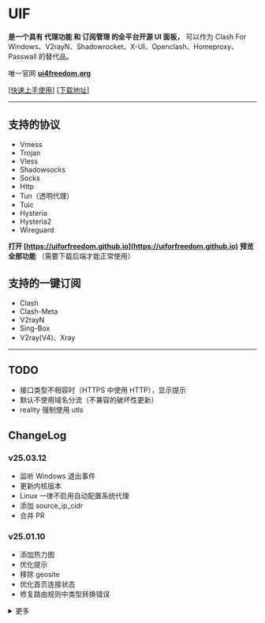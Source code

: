 # UIF

**是一个具有 代理功能 和 订阅管理 的全平台开源 UI 面板，** 可以作为 Clash For Windows、V2rayN、Shadowrocket、X-UI、Openclash、Homeproxy、Passwall 的替代品。

唯一官网 **[ui4freedom.org](https://www.ui4freedom.org)**

[[快速上手使用]](http://ui4freedom.org/UIF_help/docs/category/%E5%BF%AB%E9%80%9F%E4%BD%BF%E7%94%A8) [[下载地址]](https://github.com/UIforFreedom/UIF/releases)

---

## 支持的协议

- Vmess
- Trojan
- Vless
- Shadowsocks
- Socks
- Http
- Tun（透明代理）
- Tuic
- Hysteria
- Hysteria2
- Wireguard

**打开 [https://uiforfreedom.github.io](https://uiforfreedom.github.io) 预览全部功能** （需要下载后端才能正常使用）

## 支持的一键订阅

- Clash
- Clash-Meta
- V2rayN
- Sing-Box
- V2ray(V4)、Xray

---

## TODO

- 接口类型不相容时（HTTPS 中使用 HTTP），显示提示
- 默认不使用域名分流（不兼容的破坏性更新）
- reality 强制使用 utls

## ChangeLog

### v25.03.12

- 监听 Windows 退出事件
- 更新内核版本
- Linux 一律不启用自动配置系统代理
- 添加 source_ip_cidr
- 合并 PR

### v25.01.10

- 添加热力图
- 优化提示
- 移除 geosite
- 优化首页连接状态
- 修复路由规则中类型转换错误

<details>
<summary>更多</summary>

### v25.01.06

- 修复 Clash Mode Bug
- 添加 cache.db
- 优化连不上提示
- 更新内核版本
- 优化 docker 运行脚本
- 优化获取本机 IP

### v24.12.25

- 修复循环读取 Bug
- 优化默认安装目录
- 添加对话框
- 添加 Macos dmg
- 优化构建效率

### v24.12.11

- 更新 domain_regex 例子
- 优化 macOS
- 修复订阅获取逻辑错误
- 更新内核版本
- 移除 Rules::CN
- 添加 zashboard 面板
- 优化打开外部面板逻辑
- Macos 使用 Tun 时，自动修改 DNS

### v24.12.07

- 更新 Tun 入站配置
- 移除 geoip 和 geosite
- 添加节点选择
- 默认开启 Clash API
- 优化更新逻辑，自动删除过时版本
- 优化提权逻辑
- 修复提权错误
- 修复错误删除数据
- 修复 adguard 错误

### v24.11.24

- 修复 HTTPWithProxyPort 的 Bug
- 修复 Tun 模式下 DNS 回环
- 优化 HTTP 入站逻辑（Linux 不自动设置系统代理）

### v24.11.21

- 用转发的方式调用 clash api
- 修复 Safari 兼容性 Bug
- 修复 cf 兼容性

### v24.11.12

- 添加 IP 策略
- 修复测速错误 Bug
- 减少 TUIC 无用选项
- 优化订阅读取，减少等待时间

### v24.11.07

- 使用新的版本格式
- 减少 API 接口特征
- 优化拉取订阅逻辑
- 修复 Clash Web 打开逻辑
- 启动时不修改防火墙
- 更改 srs 订阅文件下载时所使用的出站
- 修改默认使用的 DNS
- 添加 IP 使用策略
- 修复简化版 clash api 的 Bug
- 优化 NTP 启用逻辑

### 2024-10-17 (v0.3.23)

- 更新内核版本
- 修复 Reality 转换 Bug
- 优化检测 IP 代码
- 优化 Route 的 UI
- 简化版允许多入站
- Docker 版默认不自动设置系统代理
- 移除 Socks 入站的错误配置
- 优化文档

### 2024-10-14 (v0.3.22)

- 刷新 CDN
- 修复订阅获取失败
- 更新内核版本
- 优化 HTTP/Socks5 出站
- 优化 Docker 防火墙逻辑

### 2024-09-19 (v0.3.21)

- 添加 Docker Image
- 更新文档
- 修复路由规则显示 Bug
- 修复 Reality 转换 Bug
- 修复原始数据转换 Bug
- 优化内核状态检测
- 修复自动优选保存错误

### 2024-09-10 (v0.3.20)

**重大更新，可能不兼容旧版**

- 更新文档，添加视频演示
- 增加 Clash Web
- 增加 tcp_multi_path
- 优化分流配置生成
- 使用 RDRC 分流
- 添加 clash_mode
- 更新内核版本
- 添加简化版
- 使用 interrupt_exist_connections
- 操作按钮添加图标
- 修复 Hysteria 的 Clash 订阅错误
- 切换简化版需要自动启用入站
- 切换简化版有 BUG
- 切换简化版需要启用 Clash API
- 简化版添加订阅时默认启用了全部
- 修复国旗图标不显示
- 添加快速打开
- 添加 setup.exe 和构建脚本
- 优化接口管理界面
- 修复 vless 订阅

### 2024-07-17 (v0.3.19)

- 添加入站端口绑定
- 优化 Linux 安装脚本
- 修复切换接口时用旧配置
- 添加更多预设 Geosite
- 优化文档
- 移动端优先使用入站 tun
- 优化入站 Bind
- 添加 armv7
- 优化放行端口逻辑
- TUIC 默认使用 bbr
- 增加自动生成 Warp
- Windows 添加高清托盘菜单
- 添加 tcp_fast_open
- 使用随机的 API 端口
- 统一使用 UTF8 编码
- 更新 DB

### 2024-06-29 (v0.3.18)

- 保存排序的结果
- 更新安卓版本
- 添加 Subnet
- 添加远程 DNS 和本地 DNS
- 修复重启后自签证书会变化
- 优化 Sing-Box 订阅
- 用 API 读取 Clash API
- APIAddress 改为选择框（支持删除）

### 2024-06-16 (v0.3.17)

- 提高 V2rayn 订阅健壮性
- 修复存储密码 Bug
- 修复多重启动 Bug
- 增加英语版
- 修复域名测试
- 更新内核版本
- 默认不分享 WG
- TUN 默认使用 gvisor
- 添加移动端 Tun 模式选项

### 2024-05-26 (v0.3.16)

- 增加允许跨越的域名
- 修复 CI 测试
- 更新文档
- 更新内核版本
- 修复更新订阅时不能 V2rayN 解析错误
- 去掉多路复用选项
- 调整订阅更新的请求先后顺序
- 修复 proxy 失效后，无法更新订阅
- 优化 connect 不会超时的问题

### 2024-05-08 (v0.3.15)

- 修复有 detour 时无法测速
- 更换图标
- 更新内核版本
- 修复 log.fatal 退出
- 添加多路复用
- 添加系统托盘（为了迎合小白）
- 入站添加域名
- 优化文档

### 2024-04-27 (v0.3.14)

- 优化手机版的配置生成
- 测速时，使用用户 DNS
- 测速时，使用 default network interface
- 内核更新失败时，造成死锁
- 优化 SEO
- 更改默认 DNS 服务器
- 修复关闭 UIF 出错
- 更新文档，添加 CDN 下载信道
- 修复初始化运行的 Bug
- 更新内核版本
- 优化 V2rayN 的订阅解析

### 2024-04-23 (v0.3.13)

- 更新文档
- 修复 connect 时，不会超时
- 优化分享配置生成（Android 不能使用 dhcp://auto）
- 优化网页可用检测
- 优化 Connect 时钟
- 修复 ReadCoreConfig()
- 出站被禁用时，路由默认使用 Proxy
- 尝试修复息屏时，UIF 退出 Core 却没退出
- 优化分享的 UI
- 优化测延迟
- 添加 httpUpgrade
- 优化跨越，只使用 Post
- 显示操作系统参数

### 2024-03-26 (v0.3.12)

- 修复 CPU 使用率显示错误
- 修复 路由出站名字显示错误
- 修复 MacOS 自启动失败
- 修复 IsNeedAdmin() 判断失误
- 添加 detour
- 主程序增加自动 Chmod
- Tun 的 interface_name 默认为空
- 优化 Clash API 显示，显示 CPU 和 内存
- 修复缓存 Bug
- 添加 detour
- 优化 路由规则表格布局
- 更新内核版本

### 2024-03-02 (v0.3.11)

- SEO 优化
- "启用" 增加排序按钮
- 更新内核版本

### 2024-02-28 (v0.3.10)

**重大更新，可能不兼容旧版**

- 修复修改 route 时的 bug
- 更新文档
- 更新 Linux 安装脚本
- rules 自选出口
- 优化 V2ray（V4）订阅
- 增加获取系统参数

### 2024-02-18 (v0.3.9)

- APIAddress 直连
- 优化 Tun 逻辑
- 检查内核是否运行
- 优化 Linux 安装脚本
- 优化 V2ray v4 订阅
- 添加登录 session

### 2024-02-13 (v0.3.8)

- 初始化密码
- Linux 自动提权
- Linux 入站开放端口
- 更多的 Linux 安装测试
- TLS 优化
- 入站自动更新 TLS 证书
- Server 端支持自生成证书
- 入站修改时不影响实际值
- 修复 share meta 数据时的错误
- 提示重复端口
- 更新文档
- 优化 V2rayN 订阅

### 2024-02-10 (v0.3.7)

**春节快乐**

- 修复定期重启
- 修复 hysteria2 入站配置错误
- 入站不显示传输层
- 优化 In2Out 测试用例
- 更新文档
- 增加“分享”按钮
- 修复 Linux 安装脚本
- 修复 hysteria2 unknown obfs type
- 输入框限制使用空格
- shadowsocks 密码长度必须为 16
- 修复 shadowsocks 入站 unknown plugin
- 分享时转换成公网 IP
- 入站加域名选项
- 优化 grpc 路径显示 undefined
- 修复分享配置错误

### 2024-02-07 (v0.3.6)

- 修复网络检测
- 更新内核版本
- 更新订阅时并发

### 2024-02-01 (v0.3.5)

- 重构测延迟
- 优化 Xray 订阅
- 优化 hysteria2 配置，默认使用 BBR，不要求用户配置网速
- 优化 V2rayN 订阅解析
- 修复 CloseCore 锁
- 使用 QUIC 时不显示传输协议

### 2024-01-31 (v0.3.4)

- 优化界面

### 2024-01-27 (v0.3.4)

- 修复网络检测 Bug
- 优化界面
- 更新内核版本
- 修复重复 Tag bug

### 2024-01-14 (v0.3.3)

- 优化自动更新
- 更新内核版本

### 2024-01-10 (v0.3.2)

- 优化 Windows 提权
- 增加 MacOS 提权
- 优化 Window，MacOS 开机启动
- 修复 Shadowsocks Plugin Options 配置 Bug

### 2024-01-05 (v0.3.1)

- 优化 Shadowsocks Plugin 配置识别问题
- 优化一键启用所有订阅
- 修复 strict_route 配置错误
- Tun 增加 MTU 设置
- 更新内核版本到 1.8.0

### 2024-01-01 (v0.3.0)

**元旦快乐**

- 更新内核版本
- 增加 hysteria2 订阅
- 增加 Xray 配置导入

### 2023-12-29 (v0.2.7)

- 优化 wireguard 配置
- 更新内核版本
- 修复初始 Tun 配置错误
- 优化 Tun 配置
- 优化 address 读取

### 2023-12-25 (v0.2.6)

- 修复定时重启 Core 功能

### 2023-12-25 (v0.2.5)

- 修复重复生成 Key 的 Bug

### 2023-12-18 (v0.2.4)

- 修复 Websock 中 Host 默认值的 Bug

### 2023-12-5 (v0.2.3)

- 修复 GRPC 无法配置 Bug
- 修复配置数组类型初始化 Bug
- 更新内核版本到 v1.7.1
- 添加内核定时自动重启，减少内存，回收垃圾

### 2023-12-3 (v0.2.2)

- 修复第一次运行时无法添加订阅的 Bug
- 优化 NTP 服务器选择
- 更新 Golang 版本，不依赖 CGO
- 更新文档

### 2023-11-26 (v0.2.1)

- 默认内网监听，可以不需要密码

### 2023-11-14 (v0.1.11)

- 增加 Clash Meta 订阅
- 更新内核版本
- 修复订阅出错

### 2023-11-11 (v0.1.10)

- 修复网页配置类型 Bug

### 2023-11-06 (v0.1.9)

- 修复内核配置生成 Bug
- 更新内核数据库
- 默认关闭 Tun 的 ipv6

### 2023-10-26 (v0.1.6)

- 优化内核配置生成逻辑
- 更新内核版本到 `1.5.4`

### 2023-10-03 (v0.1.5)

- 添加 Sing-Box 订阅，配置无缝接入
- 添加 Clash 流量统计
- 优化配置生成逻辑
- 添加 Hysteria2

### 2023-10-01 (v0.1.4)

**重大更新**

- 重构自动更新
- 添加支持 Clash 路由
- 支持远程配置，方便分享到移动端
- 添加 NTP 自动时间校准
- 修复官网 API 请求缓慢 BUG
- 增加默认网站分流
</details>
